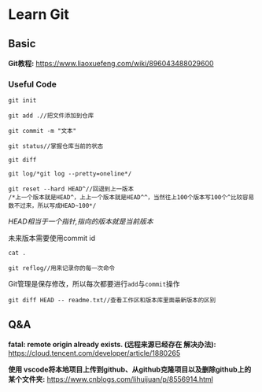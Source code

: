 # Learn Git

## Basic
**Git教程:**
https://www.liaoxuefeng.com/wiki/896043488029600
### Useful Code

`git init`

`git add .//把文件添加到仓库`

`git commit -m "文本"`

`git status//掌握仓库当前的状态`

`git diff`

`git log/*git log --pretty=oneline*/`

```
git reset --hard HEAD^//回退到上一版本
/*上一个版本就是HEAD^，上上一个版本就是HEAD^^，当然往上100个版本写100个^比较容易数不过来，所以写成HEAD~100*/
```

*HEAD相当于一个指针,指向的版本就是当前版本*

未来版本需要使用commit id

`cat .`

`git reflog//用来记录你的每一次命令`

Git管理是保存修改，所以每次都要进行`add`与`commit`操作

`git diff HEAD -- readme.txt//查看工作区和版本库里面最新版本的区别`


## Q&A

**fatal: remote origin already exists. (远程来源已经存在 解决办法):**
https://cloud.tencent.com/developer/article/1880265

**使用 vscode将本地项目上传到github、从github克隆项目以及删除github上的某个文件夹:**
https://www.cnblogs.com/lihuijuan/p/8556914.html
